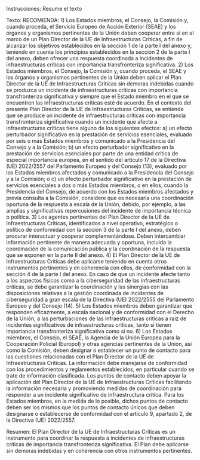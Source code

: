 Instrucciones:
Resume el texto

Texto:
RECOMIENDA:
1)
    Los Estados miembros, el Consejo, la Comisión y, cuando proceda, el Servicio Europeo de Acción Exterior (SEAE) y los órganos y organismos pertinentes de la Unión deben cooperar entre sí en el marco de un Plan Director de la UE de Infraestructuras Críticas, a fin de alcanzar los objetivos establecidos en la sección 1 de la parte I del anexo y, teniendo en cuenta los principios establecidos en la sección 2 de la parte I del anexo, deben ofrecer una respuesta coordinada a incidentes de infraestructuras críticas con importancia transfronteriza significativa.
2)
    Los Estados miembros, el Consejo, la Comisión y, cuando proceda, el SEAE y los órganos y organismos pertinentes de la Unión deben aplicar el Plan Director de la UE de Infraestructuras Críticas sin demoras indebidas cuando se produzca un incidente de infraestructuras críticas con importancia transfronteriza significativa y siempre que el Estado miembro en el que se encuentren las infraestructuras críticas esté de acuerdo. En el contexto del presente Plan Director de la UE de Infraestructuras Críticas, se entiende que se produce un incidente de infraestructuras críticas con importancia transfronteriza significativa cuando un incidente que afecte a infraestructuras críticas tiene alguno de los siguientes efectos:
    a)
        un efecto perturbador significativo en la prestación de servicios esenciales, evaluado por seis o más Estados miembros y comunicado a la Presidencia del Consejo y a la Comisión;
    b)
        un efecto perturbador significativo en la prestación de servicios esenciales por parte de una entidad crítica de especial importancia europea, en el sentido del artículo 17 de la Directiva (UE) 2022/2557 del Parlamento Europeo y del Consejo (13), evaluado por los Estados miembros afectados y comunicado a la Presidencia del Consejo y a la Comisión; o
    c)
        un efecto perturbador significativo en la prestación de servicios esenciales a dos o más Estados miembros, o en ellos, cuando la Presidencia del Consejo, de acuerdo con los Estados miembros afectados y previa consulta a la Comisión, considere que es necesaria una coordinación oportuna de la respuesta a escala de la Unión, debido, por ejemplo, a las amplias y significativas repercusiones del incidente de importancia técnica o política.
3)
    Los agentes pertinentes del Plan Director de la UE de Infraestructuras Críticas, identificados a nivel operativo, estratégico o político de conformidad con la sección 3 de la parte I del anexo, deben procurar interactuar y cooperar complementándose. Deben intercambiar información pertinente de manera adecuada y oportuna, incluida la coordinación de la comunicación pública y la coordinación de la respuesta que se exponen en la parte II del anexo.
4)
    El Plan Director de la UE de Infraestructuras Críticas debe aplicarse teniendo en cuenta otros instrumentos pertinentes y en coherencia con ellos, de conformidad con la sección 4 de la parte I del anexo. En caso de que un incidente afecte tanto a los aspectos físicos como a la ciberseguridad de las infraestructuras críticas, se debe garantizar la coordinación y las sinergias con las disposiciones relativas a la gestión coordinada de incidentes de ciberseguridad a gran escala de la Directiva (UE) 2022/2555 del Parlamento Europeo y del Consejo (14).
5)
    Los Estados miembros deben garantizar que responden eficazmente, a escala nacional y de conformidad con el Derecho de la Unión, a las perturbaciones de las infraestructuras críticas a raíz de incidentes significativos de infraestructuras críticas, tanto si tienen importancia transfronteriza significativa como si no.
6)
    Los Estados miembros, el Consejo, el SEAE, la Agencia de la Unión Europea para la Cooperación Policial (Europol) y otras agencias pertinentes de la Unión, así como la Comisión, deben designar o establecer un punto de contacto para las cuestiones relacionadas con el Plan Director de la UE de Infraestructuras Críticas. La información debe manejarse de conformidad con los procedimientos y reglamentos establecidos, en particular cuando se trate de información clasificada. Los puntos de contacto deben apoyar la aplicación del Plan Director de la UE de Infraestructuras Críticas facilitando la información necesaria y promoviendo medidas de coordinación para responder a un incidente significativo de infraestructura crítica. Para los Estados miembros, en la medida de lo posible, dichos puntos de contacto deben ser los mismos que los puntos de contacto únicos que deben designarse o establecerse de conformidad con el artículo 9, apartado 2, de la Directiva (UE) 2022/2557.


Resumen:
El Plan Director de la UE de Infraestructuras Críticas es un instrumento para coordinar la respuesta a incidentes de infraestructuras críticas de importancia transfronteriza significativa. El Plan debe aplicarse sin demoras indebidas y en coherencia con otros instrumentos pertinentes.